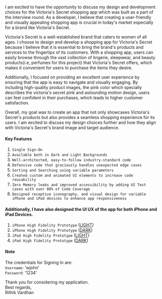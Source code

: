 I am excited to have the opportunity to discuss my design and development choices for the Victoria's Secret shopping app which was built as a part of the interview round. As a developer, I believe that creating a user-friendly and visually appealing shopping app is crucial in today's market especially for a brand like Victoria's Secret.

Victoria's Secret is a well-established brand that caters to women of all ages. I choose to design and develop a shopping app for Victoria's Secret because I believe that it is essential to bring the brand's products and services to the fingertips of its customers. With a shopping app, users can easily browse through the vast collection of lingerie, sleepwear, and beauty products(i.e, perfumes for this project) that Victoria's Secret offers, which makes it convenient for users to purchase the items they desire.

Additionally, I focused on providing an excellent user experience by ensuring that the app is easy to navigate and visually engaging. By including high-quality product images, the pink color which specially describes the victoria's secret pink and astounding motion design, users can feel confident in their purchases, which leads to higher customer satisfaction.

Overall, my goal was to create an app that not only showcases Victoria's Secret's products but also provides a seamless shopping experience for its users. I am excited to discuss my design choices further and how they align with Victoria's Secret's brand image and target audience.


#### Key Features

1) `Single Sign-On`
2) `Available both in Dark and Light Backgrounds`
3) `Well-architected, easy-to-follow industry-standard code`
4) `Defensive code that graciously handles unexpected edge cases`
5) `Sorting and Searching using variable parameters`
6) `Created custom and animated UI elements to increase code reusability`
7) `Zero Memory leaks and improved accessibility by adding UI Test cases with over 80% of Code Coverage`
8) `Designed receptive iconography, and visual design for variable iPhone and iPad devices to enhance app responsiveness`



#### Additionally, I have also designed the UI UX of the app for both iPhone and iPad Devices.

1) `iPhone High Fidelity Prototype` ([LIGHT](https://xd.adobe.com/view/28e30b7e-8829-4f46-902c-4fd5c9c354e9-7db0/))
2) `iPhone High Fidelity Prototype` ([DARK](https://xd.adobe.com/view/9b4dcbfd-c8cf-4664-8503-0bb6a28f84dc-ce1e/))
3) `iPad High Fidelity Prototype` ([LIGHT](https://xd.adobe.com/view/e3a44cf9-8289-48ca-966e-711bd59cffc3-b6f7/))
4) `iPad High Fidelity Prototype` ([DARK](https://xd.adobe.com/view/f8c657c3-a1ab-42e5-875a-ccbd25b83036-ad95/))


#### Note

The credentials for Signing In are:\
`Username`: 'wjohn'\
`Password`: '1234'

Thank you for considering my application.\
Best regards,\
Rithik Vardhan
